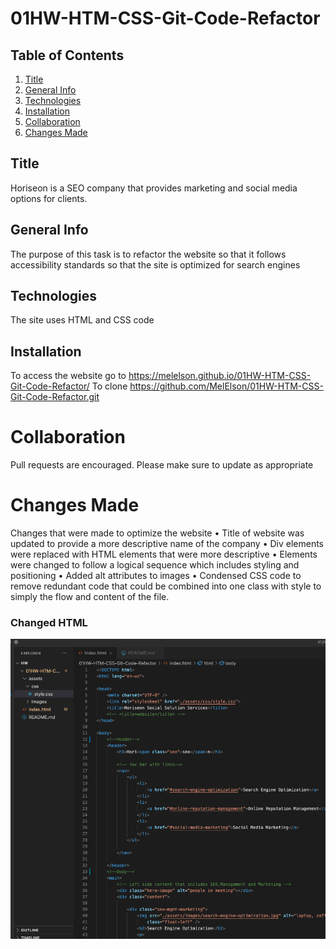 # 01HW-HTM-CSS-Git-Code-Refactor
## Table of Contents
1. [Title](#title)
2. [General Info](#general-info)
3. [Technologies](#technologies)
4. [Installation](#installation)
5. [Collaboration](#collaboration)
6. [Changes Made](#changes-made)



## Title
Horiseon is a SEO company that provides marketing and social media options for clients.

## General Info
The purpose of this task is to refactor the website so that it follows accessibility standards so that the site is optimized for search engines

## Technologies 
The site uses HTML and CSS code

## Installation
To access the website go to https://melelson.github.io/01HW-HTM-CSS-Git-Code-Refactor/
To clone https://github.com/MelElson/01HW-HTM-CSS-Git-Code-Refactor.git


# Collaboration 
Pull requests are encouraged. Please make sure to update as appropriate 

# Changes Made
Changes that were made to optimize the website
	• Title of website was updated to provide a more descriptive name of the company
	• Div elements were replaced with HTML elements that were more descriptive 
	• Elements were changed to follow a logical sequence which includes styling and positioning
	• Added alt attributes to images 
	• Condensed CSS code to remove redundant code that could be combined into one class with style to simply the flow and content of the file. 

### Changed HTML
![Changed HTML](./assets/images/screenshothtml.png)